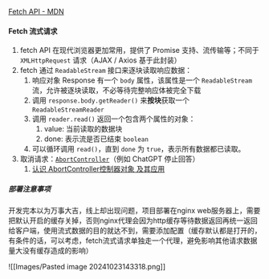 [Fetch API - MDN](https://developer.mozilla.org/zh-CN/docs/Web/API/Fetch_API)
#### Fetch 流式请求
1. fetch API 在现代浏览器更加常用，提供了 Promise 支持、流传输等；不同于 `XMLHttpRequest` 请求（AJAX / Axios 基于此封装）
2. fetch 通过 `ReadableStream` 接口来逐块读取响应数据：
	1. 响应对象 Response 有一个 `body` 属性，该属性是一个 `ReadableStream` 流，允许被逐块读取，不必等待完整响应体被完全下载
	2. 调用 `response.body.getReader()` 来**按块**获取一个 `ReadableStreamReader`
	3. 调用 `reader.read()` 返回一个包含两个属性的对象：
		1. value: 当前读取的数据块
		2. done: 表示流是否已结束 `boolean`
	4. 可以循环调用 `read()`，直到 `done` 为 `true`，表示所有数据都已读取。
3. 取消请求：[`AbortController`](https://developer.mozilla.org/zh-CN/docs/Web/API/AbortController)（例如 ChatGPT 停止回答）
	1. [认识 AbortController控制器对象 及其应用](https://blog.csdn.net/qq_45560350/article/details/130588101)


##### 部署注意事项
开发完本以为万事大吉，线上却出现问题，项目部署在nginx web服务器上，需要把默认开启的缓存关掉，否则nginx代理会因为http缓存等待数据返回再统一返回给客户端，使用流式数据的目的就达不到，需要添加配置（缓存默认都是打开的，有条件的话，可以考虑，fetch流式请求单独走一个代理，避免影响其他请求数据量大没有缓存造成的影响）



![[Images/Pasted image 20241023143318.png]]



